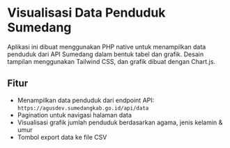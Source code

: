 # Visualisasi Data Penduduk Sumedang

Aplikasi ini dibuat menggunakan PHP native untuk menampilkan data penduduk dari API Sumedang dalam bentuk tabel dan grafik. Desain tampilan menggunakan Tailwind CSS, dan grafik dibuat dengan Chart.js.

## Fitur

- Menampilkan data penduduk dari endpoint API: `https://agusdev.sumedangkab.go.id/api/data`
- Pagination untuk navigasi halaman data
- Visualisasi grafik jumlah penduduk berdasarkan agama, jenis kelamin & umur
- Tombol export data ke file CSV
